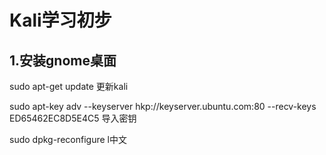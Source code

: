# Kali学习初步  

## 1.安装gnome桌面

sudo apt-get update    更新kali

sudo apt-key adv --keyserver hkp://keyserver.ubuntu.com:80 --recv-keys ED65462EC8D5E4C5  导入密钥

sudo dpkg-reconfigure l中文